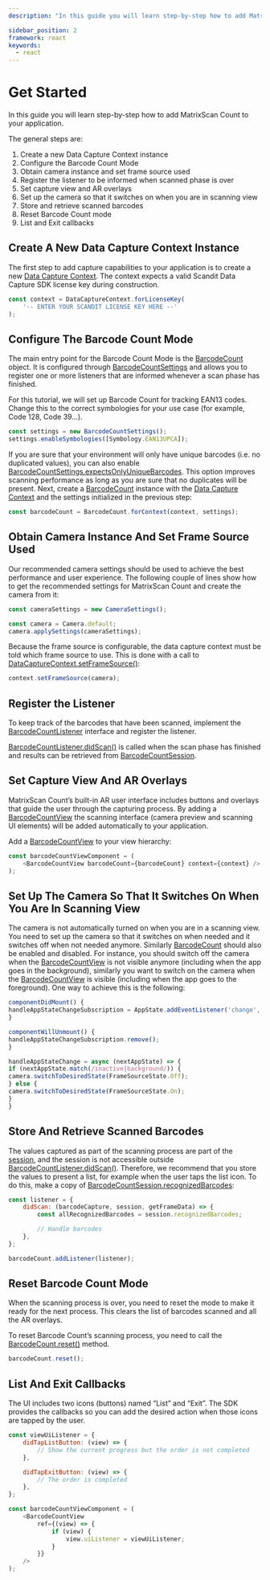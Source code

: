 ```yaml
---
description: "In this guide you will learn step-by-step how to add MatrixScan Count to your application.                                                                                     "

sidebar_position: 2
framework: react
keywords:
  - react
---
```


# Get Started

In this guide you will learn step-by-step how to add MatrixScan Count to your application.

The general steps are:

1. Create a new Data Capture Context instance
2. Configure the Barcode Count Mode
3. Obtain camera instance and set frame source used
4. Register the listener to be informed when scanned phase is over
5. Set capture view and AR overlays
6. Set up the camera so that it switches on when you are in scanning view
7. Store and retrieve scanned barcodes
8. Reset Barcode Count mode
9. List and Exit callbacks

## Create A New Data Capture Context Instance

The first step to add capture capabilities to your application is to create a new [Data Capture Context](https://docs.scandit.com/data-capture-sdk/react-native/core/api/data-capture-context.html#class-scandit.datacapture.core.DataCaptureContext). The context expects a valid Scandit Data Capture SDK license key during construction.

```js
const context = DataCaptureContext.forLicenseKey(
	'-- ENTER YOUR SCANDIT LICENSE KEY HERE --'
);
```

## Configure The Barcode Count Mode

The main entry point for the Barcode Count Mode is the [BarcodeCount](https://docs.scandit.com/data-capture-sdk/react-native/barcode-capture/api/barcode-count.html#class-scandit.datacapture.barcode.count.BarcodeCount) object. It is configured through [BarcodeCountSettings](https://docs.scandit.com/data-capture-sdk/react-native/barcode-capture/api/barcode-count-settings.html#class-scandit.datacapture.barcode.count.BarcodeCountSettings) and allows you to register one or more listeners that are informed whenever a scan phase has finished.

For this tutorial, we will set up Barcode Count for tracking EAN13 codes. Change this to the correct symbologies for your use case (for example, Code 128, Code 39…).

```js
const settings = new BarcodeCountSettings();
settings.enableSymbologies([Symbology.EAN13UPCA]);
```

If you are sure that your environment will only have unique barcodes (i.e. no duplicated values), you can also enable [BarcodeCountSettings.expectsOnlyUniqueBarcodes](https://docs.scandit.com/data-capture-sdk/react-native/barcode-capture/api/barcode-count-settings.html#property-scandit.datacapture.barcode.count.BarcodeCountSettings.ExpectsOnlyUniqueBarcodes). This option improves scanning performance as long as you are sure that no duplicates will be present. Next, create a [BarcodeCount](https://docs.scandit.com/data-capture-sdk/react-native/barcode-capture/api/barcode-count.html#class-scandit.datacapture.barcode.count.BarcodeCount) instance with the [Data Capture Context](https://docs.scandit.com/data-capture-sdk/react-native/core/api/data-capture-context.html#class-scandit.datacapture.core.DataCaptureContext) and the settings initialized in the previous step:

```js
const barcodeCount = BarcodeCount.forContext(context, settings);
```

## Obtain Camera Instance And Set Frame Source Used

Our recommended camera settings should be used to achieve the best performance and user experience. The following couple of lines show how to get the recommended settings for MatrixScan Count and create the camera from it:

```js
const cameraSettings = new CameraSettings();

const camera = Camera.default;
camera.applySettings(cameraSettings);
```

Because the frame source is configurable, the data capture context must be told which frame source to use. This is done with a call to [DataCaptureContext.setFrameSource()](https://docs.scandit.com/data-capture-sdk/react-native/core/api/data-capture-context.html#method-scandit.datacapture.core.DataCaptureContext.SetFrameSourceAsync):

```js
context.setFrameSource(camera);
```

## Register the Listener

To keep track of the barcodes that have been scanned, implement the [BarcodeCountListener](https://docs.scandit.com/data-capture-sdk/react-native/barcode-capture/api/barcode-count-listener.html#interface-scandit.datacapture.barcode.count.IBarcodeCountListener) interface and register the listener.

[BarcodeCountListener.didScan()](https://docs.scandit.com/data-capture-sdk/react-native/barcode-capture/api/barcode-count-listener.html#method-scandit.datacapture.barcode.count.IBarcodeCountListener.OnScan) is called when the scan phase has finished and results can be retrieved from [BarcodeCountSession](https://docs.scandit.com/data-capture-sdk/react-native/barcode-capture/api/barcode-count-session.html#class-scandit.datacapture.barcode.count.BarcodeCountSession).

## Set Capture View And AR Overlays

MatrixScan Count’s built-in AR user interface includes buttons and overlays that guide the user through the capturing process. By adding a
[BarcodeCountView](https://docs.scandit.com/data-capture-sdk/react-native/barcode-capture/api/ui/barcode-count-view.html#class-scandit.datacapture.barcode.count.ui.BarcodeCountView) the scanning interface (camera preview and scanning UI elements) will be added automatically to your application.

Add a [BarcodeCountView](https://docs.scandit.com/data-capture-sdk/react-native/barcode-capture/api/ui/barcode-count-view.html#class-scandit.datacapture.barcode.count.ui.BarcodeCountView) to your view hierarchy:

```js
const barcodeCountViewComponent = (
	<BarcodeCountView barcodeCount={barcodeCount} context={context} />
);
```

## Set Up The Camera So That It Switches On When You Are In Scanning View

The camera is not automatically turned on when you are in a scanning view. You need to set up the camera so that it switches on when needed and it switches off when not needed anymore. Similarly [BarcodeCount](https://docs.scandit.com/data-capture-sdk/react-native/barcode-capture/api/barcode-count.html#class-scandit.datacapture.barcode.count.BarcodeCount) should also be enabled and disabled. For instance, you should switch off the camera when the [BarcodeCountView](https://docs.scandit.com/data-capture-sdk/react-native/barcode-capture/api/ui/barcode-count-view.html#class-scandit.datacapture.barcode.count.ui.BarcodeCountView) is not visible anymore (including when the app goes in the background), similarly you want to switch on the camera when the [BarcodeCountView](https://docs.scandit.com/data-capture-sdk/react-native/barcode-capture/api/ui/barcode-count-view.html#class-scandit.datacapture.barcode.count.ui.BarcodeCountView) is visible (including when the app goes to the foreground). One way to achieve this is the following:

```js
componentDidMount() {
handleAppStateChangeSubscription = AppState.addEventListener('change', handleAppStateChange);
}

componentWillUnmount() {
handleAppStateChangeSubscription.remove();
}

handleAppStateChange = async (nextAppState) => {
if (nextAppState.match(/inactive|background/)) {
camera.switchToDesiredState(FrameSourceState.Off);
} else {
camera.switchToDesiredState(FrameSourceState.On);
}
}
```

## Store And Retrieve Scanned Barcodes

The values captured as part of the scanning process are part of the [session](https://docs.scandit.com/data-capture-sdk/react-native/barcode-capture/api/barcode-count-session.html#class-scandit.datacapture.barcode.count.BarcodeCountSession), and the session is not accessible outside [BarcodeCountListener.didScan()](https://docs.scandit.com/data-capture-sdk/react-native/barcode-capture/api/barcode-count-listener.html#method-scandit.datacapture.barcode.count.IBarcodeCountListener.OnScan). Therefore, we recommend that you store the values to present a list, for example when the user taps the list icon. To do this, make a copy of [BarcodeCountSession.recognizedBarcodes](https://docs.scandit.com/data-capture-sdk/react-native/barcode-capture/api/barcode-count-session.html#property-scandit.datacapture.barcode.count.BarcodeCountSession.RecognizedBarcodes):

```js
const listener = {
	didScan: (barcodeCapture, session, getFrameData) => {
		const allRecognizedBarcodes = session.recognizedBarcodes;

		// Handle barcodes
	},
};

barcodeCount.addListener(listener);
```

## Reset Barcode Count Mode

When the scanning process is over, you need to reset the mode to make it ready for the next process. This clears the list of barcodes scanned and all the AR overlays.

To reset Barcode Count’s scanning process, you need to call the [BarcodeCount.reset()](https://docs.scandit.com/data-capture-sdk/react-native/barcode-capture/api/barcode-count.html#method-scandit.datacapture.barcode.count.BarcodeCount.Reset) method.

```js
barcodeCount.reset();
```

## List And Exit Callbacks

The UI includes two icons (buttons) named “List” and “Exit”. The SDK provides the callbacks so you can add the desired action when those icons are tapped by the user.

```js
const viewUiListener = {
	didTapListButton: (view) => {
		// Show the current progress but the order is not completed
	},

	didTapExitButton: (view) => {
		// The order is completed
	},
};

const barcodeCountViewComponent = (
	<BarcodeCountView
		ref={(view) => {
			if (view) {
				view.uiListener = viewUiListener;
			}
		}}
	/>
);
```
